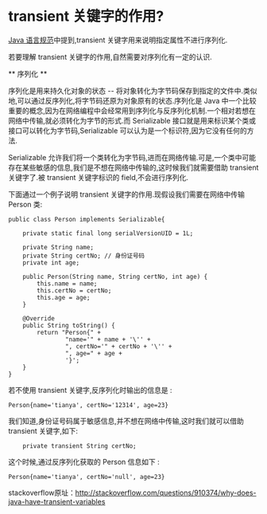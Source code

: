 # transient 关键字的作用?

[Java 语言规范](http://docs.oracle.com/javase/specs/jls/se7/html/jls-8.html#jls-8.3.1.3)中提到,transient 关键字用来说明指定属性不进行序列化.

若要理解 transient 关键字的作用,自然需要对序列化有一定的认识.

** 序列化 ** 

序列化是用来持久化对象的状态 -- 将对象转化为字节码保存到指定的文件中.类似地,可以通过反序列化,将字节码还原为对象原有的状态.序列化是 Java 中一个比较重要的概念,因为在网络编程中会经常用到序列化与反序列化机制.一个相对若想在网络中传输,就必须转化为字节的形式.而 Serializable 接口就是用来标识某个类或接口可以转化为字节码,Serializable 可以认为是一个标识符,因为它没有任何的方法.

Serializable 允许我们将一个类转化为字节码,进而在网络传输.可是,一个类中可能存在某些敏感的信息,我们是不想在网络中传输的,这时候我们就需要借助 transient 关键字了.被 transient 关键字标识的 field,不会进行序列化.

下面通过一个例子说明 transient 关键字的作用.现假设我们需要在网络中传输 Person 类:
```
public class Person implements Serializable{

    private static final long serialVersionUID = 1L;

    private String name;
    private String certNo; // 身份证号码
    private int age;

    public Person(String name, String certNo, int age) {
        this.name = name;
        this.certNo = certNo;
        this.age = age;
    }

    @Override
    public String toString() {
        return "Person{" +
                "name='" + name + '\'' +
                ", certNo='" + certNo + '\'' +
                ", age=" + age +
                '}';
    }
}
```

若不使用 transient 关键字,反序列化时输出的信息是 :
```
Person{name='tianya', certNo='12314', age=23}
```

我们知道,身份证号码属于敏感信息,并不想在网络中传输,这时我们就可以借助 transient 关键字,如下:
```
	private transient String certNo;
```

这个时候,通过反序列化获取的 Person 信息如下 :
```
Person{name='tianya', certNo='null', age=23}
```

stackoverflow原址：http://stackoverflow.com/questions/910374/why-does-java-have-transient-variables